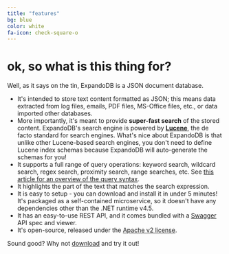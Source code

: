 ```yaml
---
title: "features"
bg: blue
color: white
fa-icon: check-square-o
---
```


# **ok, so what is this thing for?**

Well, as it says on the tin, ExpandoDB is a JSON document database. 

- It's intended to store text content formatted as JSON; this means data extracted from log files, 
  emails, PDF files, MS-Office files, etc., or data imported other databases.
- More importantly, it's meant to provide **super-fast search** of the stored content. 
  ExpandoDB's search engine is powered by [**Lucene**](https://lucene.apache.org), the 
  de facto standard for search engines. What's nice about ExpandoDB is that unlike other Lucene-based 
  search engines, you don't need to define Lucene index schemas because ExpandoDB will auto-generate 
  the schemas for you!
- It supports a full range of query operations: keyword search, wildcard search, regex search, 
  proximity search, range searches, etc. See [this article for an overview of the query syntax](http://www.lucenetutorial.com/lucene-query-syntax.html).  
- It highlights the part of the text that matches the search expression. 
- It is easy to setup - you can download and install it in under 5 minutes! It's packaged as a self-contained microservice, 
  so it doesn't have any dependencies other than the .NET runtime v4.5.  
- It has an easy-to-use REST API, and it comes bundled with a [Swagger](http://swagger.io) API spec and viewer.
- It's open-source, released under the [Apache v2 license](http://www.apache.org/licenses).

Sound good? Why not [download](#download) and try it out!